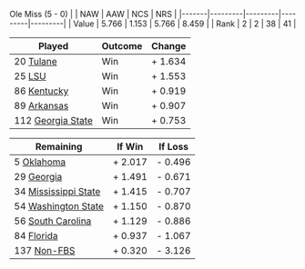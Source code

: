 Ole Miss (5 - 0)
|       |   NAW   |   AAW   |   NCS   |   NRS   |
|-------|---------|---------|---------|---------|
| Value |   5.766 |   1.153 |   5.766 |   8.459 |
| Rank  |       2 |       2 |      38 |      41 |

| Played                    | Outcome    |  Change  |
|---------------------------|------------|----------|
|  20 [Tulane                ](Tulane)| Win        | +  1.634 |
|  25 [LSU                   ](LSU)| Win        | +  1.553 |
|  86 [Kentucky              ](Kentucky)| Win        | +  0.919 |
|  89 [Arkansas              ](Arkansas)| Win        | +  0.907 |
| 112 [Georgia State         ](GeorgiaState)| Win        | +  0.753 |

| Remaining                 |  If Win  |  If Loss |
|---------------------------|----------|----------|
|   5 [Oklahoma              ](Oklahoma)| +  2.017 | -  0.496 |
|  29 [Georgia               ](Georgia)| +  1.491 | -  0.671 |
|  34 [Mississippi State     ](MississippiState)| +  1.415 | -  0.707 |
|  54 [Washington State      ](WashingtonState)| +  1.150 | -  0.870 |
|  56 [South Carolina        ](SouthCarolina)| +  1.129 | -  0.886 |
|  84 [Florida               ](Florida)| +  0.937 | -  1.067 |
| 137 [Non-FBS               ](NonFBS)| +  0.320 | -  3.126 |


